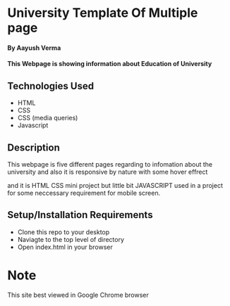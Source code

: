 # University Template Of Multiple page

#### By Aayush Verma

#### This Webpage is showing information about Education of University 

## Technologies Used
    

* HTML
* CSS
* CSS (media queries)
* Javascript

## Description
This webpage is five different pages regarding to infomation about the university and also it is responsive by nature with some hover effrect 

and  it is  HTML CSS mini project but little bit JAVASCRIPT used in a project for some neccessary requirement for mobile screen.

## Setup/Installation Requirements

* Clone this repo to your desktop
* Naviagte to the top level of directory
* Open index.html in your browser

# Note 
This site best viewed in Google Chrome browser